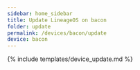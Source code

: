 ```yaml
---
sidebar: home_sidebar
title: Update LineageOS on bacon
folder: update
permalink: /devices/bacon/update
device: bacon
---
```

{% include templates/device_update.md %}
